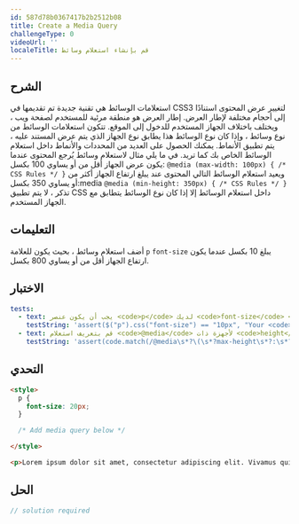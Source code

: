 ```yaml
---
id: 587d78b0367417b2b2512b08
title: Create a Media Query
challengeType: 0
videoUrl: ''
localeTitle: قم بإنشاء استعلام وسائط
---
```


## الشرح
<section id="description"> استعلامات الوسائط هي تقنية جديدة تم تقديمها في CSS3 لتغيير عرض المحتوى استنادًا إلى أحجام مختلفة لإطار العرض. إطار العرض هو منطقة مرئية للمستخدم لصفحة ويب ، ويختلف باختلاف الجهاز المستخدم للدخول إلى الموقع. تتكون استعلامات الوسائط من نوع وسائط ، وإذا كان نوع الوسائط هذا يطابق نوع الجهاز الذي يتم عرض المستند عليه ، يتم تطبيق الأنماط. يمكنك الحصول على العديد من المحددات والأنماط داخل استعلام الوسائط الخاص بك كما تريد. في ما يلي مثال لاستعلام وسائط يُرجع المحتوى عندما يكون عرض الجهاز أقل من أو يساوي 100 بكسل: <code>@media (max-width: 100px) { /* CSS Rules */ }</code> ويعيد استعلام الوسائط التالي المحتوى عند يبلغ ارتفاع الجهاز أكثر من أو يساوي 350 بكسل:media <code>@media (min-height: 350px) { /* CSS Rules */ }</code> تذكر ، لا يتم تطبيق CSS داخل استعلام الوسائط إلا إذا كان نوع الوسائط يتطابق مع الجهاز المستخدم. </section>

## التعليمات
<section id="instructions"> أضف استعلام وسائط ، بحيث يكون للعلامة <code>p</code> <code>font-size</code> يبلغ 10 بكسل عندما يكون ارتفاع الجهاز أقل من أو يساوي 800 بكسل. </section>

## الاختبار
<section id='tests'>

```yml
tests:
  - text: يجب أن يكون عنصر <code>p</code> لديك <code>font-size</code> <code>height</code> بكسل عندما يكون <code>height</code> الجهاز أقل من 800 بكسل أو يساويه.
    testString: 'assert($("p").css("font-size") == "10px", "Your <code>p</code> element should have the <code>font-size</code> of 10px when the device <code>height</code> is less than or equal to 800px.");'
  - text: قم بتعريف استعلام <code>@media</code> لأجهزة ذات <code>height</code> أقل من أو يساوي 800 بكسل.
    testString: 'assert(code.match(/@media\s*?\(\s*?max-height\s*?:\s*?800px\s*?\)/g), "Declare a <code>@media</code> query for devices with a <code>height</code> less than or equal to 800px.");'

```

</section>

## التحدي
<section id='challengeSeed'>

<div id='html-seed'>

```html
<style>
  p {
    font-size: 20px;
  }

  /* Add media query below */

</style>

<p>Lorem ipsum dolor sit amet, consectetur adipiscing elit. Vivamus quis tempus massa. Aenean erat nisl, gravida vel vestibulum cursus, interdum sit amet lectus. Sed sit amet quam nibh. Suspendisse quis tincidunt nulla. In hac habitasse platea dictumst. Ut sit amet pretium nisl. Vivamus vel mi sem. Aenean sit amet consectetur sem. Suspendisse pretium, purus et gravida consequat, nunc ligula ultricies diam, at aliquet velit libero a dui.</p>

```

</div>



</section>

## الحل
<section id='solution'>

```js
// solution required
```
</section>
